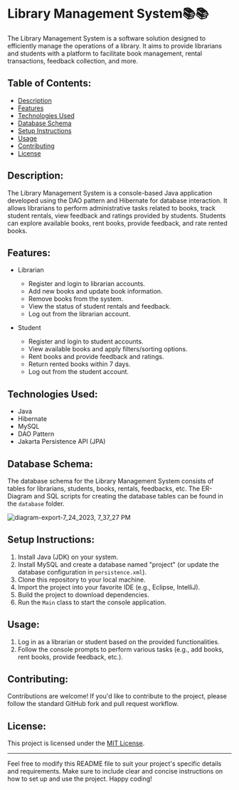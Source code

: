 # Library Management System📚📚

The Library Management System is a software solution designed to efficiently manage the operations of a library. It aims to provide librarians and students with a platform to facilitate book management, rental transactions, feedback collection, and more.

## Table of Contents:
- [Description](description)
- [Features](#features)
- [Technologies Used](#technologies-used)
- [Database Schema](#database-schema)
- [Setup Instructions](#setup-instructions)
- [Usage](#usage)
- [Contributing](#contributing)
- [License](#license)

## Description:

The Library Management System is a console-based Java application developed using the DAO pattern and Hibernate for database interaction. It allows librarians to perform administrative tasks related to books, track student rentals, view feedback and ratings provided by students. Students can explore available books, rent books, provide feedback, and rate rented books.

## Features:

- Librarian
  - Register and login to librarian accounts.
  - Add new books and update book information.
  - Remove books from the system.
  - View the status of student rentals and feedback.
  - Log out from the librarian account.

- Student
  - Register and login to student accounts.
  - View available books and apply filters/sorting options.
  - Rent books and provide feedback and ratings.
  - Return rented books within 7 days.
  - Log out from the student account.

## Technologies Used:

- Java
- Hibernate
- MySQL
- DAO Pattern
- Jakarta Persistence API (JPA)

## Database Schema:

The database schema for the Library Management System consists of tables for librarians, students, books, rentals, feedbacks, etc. The ER-Diagram and SQL scripts for creating the database tables can be found in the `database` folder.

![diagram-export-7_24_2023, 7_37_27 PM](https://github.com/sudharshan2151/ablaze-twist-8354/assets/123924081/3542b644-be33-4567-be14-2d3b51dcf975)

## Setup Instructions:

1. Install Java (JDK) on your system.
2. Install MySQL and create a database named "project" (or update the database configuration in `persistence.xml`).
3. Clone this repository to your local machine.
4. Import the project into your favorite IDE (e.g., Eclipse, IntelliJ).
5. Build the project to download dependencies.
6. Run the `Main` class to start the console application.

## Usage:

1. Log in as a librarian or student based on the provided functionalities.
2. Follow the console prompts to perform various tasks (e.g., add books, rent books, provide feedback, etc.).

## Contributing:

Contributions are welcome! If you'd like to contribute to the project, please follow the standard GitHub fork and pull request workflow.

## License:

This project is licensed under the [MIT License](LICENSE).

---
Feel free to modify this README file to suit your project's specific details and requirements. Make sure to include clear and concise instructions on how to set up and use the project. Happy coding!
